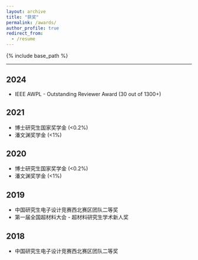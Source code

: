 ```yaml
---
layout: archive
title: "获奖"
permalink: /awards/
author_profile: true
redirect_from:
  - /resume
---
```


{% include base_path %}

------

2024
------
* IEEE AWPL - Outstanding Reviewer Award (30 out of 1300+)

2021
------
* 博士研究生国家奖学金 (<0.2%)
* 潘文渊奖学金 (<1%)

2020
------
* 博士研究生国家奖学金 (<0.2%)
* 潘文渊奖学金 (<1%)

2019
------
* 中国研究生电子设计竞赛西北赛区团队二等奖
* 第一届全国超材料大会 - 超材料研究生学术新人奖

2018
------
* 中国研究生电子设计竞赛西北赛区团队二等奖
